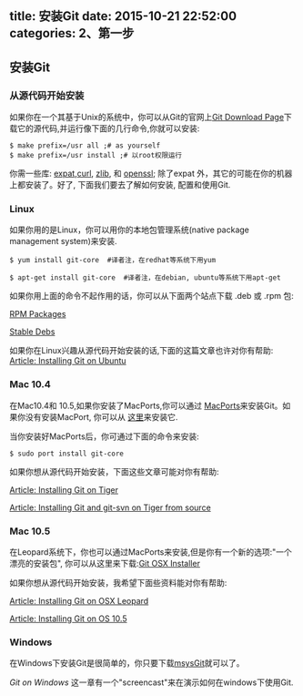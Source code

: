 title: 安装Git
date: 2015-10-21 22:52:00
categories: 2、第一步
---
## 安装Git ##

### 从源代码开始安装 ###

如果你在一个其基于Unix的系统中，你可以从Git的官网上[Git Download Page](http://git-scm.com/download)下载它的源代码,并运行像下面的几行命令,你就可以安装:

    $ make prefix=/usr all ;# as yourself 
    $ make prefix=/usr install ;# 以root权限运行


你需一些库: [expat](http://expat.sourceforge.net/),[curl](http://curl.linux-mirror.org),
[zlib](http://www.zlib.net), 和 [openssl](http://www.openssl.org); 除了expat 外，其它的可能在你的机器上都安装了。好了, 下面我们要去了解如何安装, 配置和使用Git.

### Linux ###

如果你用的是Linux，你可以用你的本地包管理系统(native package management system)来安装.

    $ yum install git-core  #译者注，在redhat等系统下用yum

    $ apt-get install git-core  #译者注，在debian, ubuntu等系统下用apt-get


如果你用上面的命令不起作用的话，你可以从下面两个站点下载 .deb 或 .rpm 包:

[RPM Packages](http://kernel.org/pub/software/scm/git/RPMS/)

[Stable Debs](http://www.backports.org/debian/pool/main/g/git-core/)

如果你在Linux兴趣从源代码开始安装的话,下面的这篇文章也许对你有帮助:
[Article: Installing Git on Ubuntu](http://chrisolsen.org/2008/03/10/installing-git-on-ubuntu/)

### Mac 10.4 ###

在Mac10.4和 10.5,如果你安装了MacPorts,你可以通过 [MacPorts](http://www.macports.org/)来安装Git。如果你没有安装MacPort, 你可以从 [这里](http://www.macports.org/install.php)来安装它.

当你安装好MacPorts后，你可通过下面的命令来安装:

    $ sudo port install git-core

如果你想从源代码开始安装，下面这些文章可能对你有帮助:

[Article: Installing Git on Tiger](http://rails.wincent.com/wiki/Installing_Git_1.5.2.3_on_Mac_OS_X_Tiger)

[Article: Installing Git and git-svn on Tiger from source](http://larrytheliquid.com/2007/12/29/compiling-git-and-git-svn-on-osx-tiger/)

### Mac 10.5 ###

在Leopard系统下，你也可以通过MacPorts来安装,但是你有一个新的选项:"一个漂亮的安装包", 你可以从这里来下载:[Git OSX Installer](http://code.google.com/p/git-osx-installer/downloads/list?can=3)

如果你想从源代码开始安装，我希望下面些资料能对你有帮助:

[Article: Installing Git on OSX Leopard](http://solutions.treypiepmeier.com/2008/02/25/installing-git-on-os-x-leopard/)

[Article: Installing Git on OS 10.5](http://dysinger.net/2007/12/30/installing-git-on-mac-os-x-105-leopard/)

### Windows ###

在Windows下安装Git是很简单的，你只要下载[msysGit](http://code.google.com/p/msysgit/downloads/list)就可以了。

*Git on Windows* 这一章有一个"screencast"来在演示如何在windows下使用Git.


